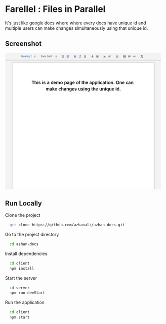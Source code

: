 
# Farellel : Files in Parallel

It's just like google docs where where every docs have unique id and multiple users can make changes simultaneously using that unique id.




## Screenshot

![Demo Screenshot](demo.png)

  
## Run Locally

Clone the project

```bash
  git clone https://github.com/azhanali/azhan-docs.git
```

Go to the project directory

```bash
  cd azhan-docs
```

Install dependencies

```bash
  cd client
  npm install
```

Start the server

```bash
  cd server
  npm run devStart
```

Run the application

```bash
  cd client
  npm start 
```

  
